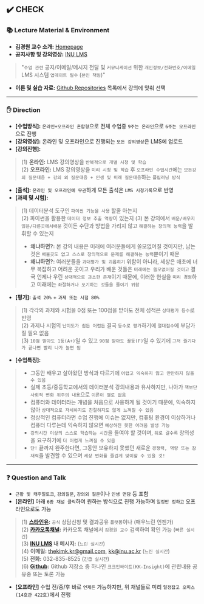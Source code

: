 ## ✔️ CHECK
### 📚 Lecture Material & Environment
- **김경원 교수 소개:** [Homepage](https://sites.google.com/view/thekimk)
- **공지사항 및 강의영상:** [INU LMS](http://cyber.inu.ac.kr/)
> "`수업 관련` 공지/이메일/메시지 전달 및 `커뮤니케이션` 위한 `개인정보/전화번호/이메일` LMS 시스템 `업데이트 필수` (`본인 책임`)"
- **이론 및 실습 자료:** [Github Repositories](https://github.com/thekimk?tab=repositories) 목록에서 강의에 맞춰 선택

---

### ✋ Direction 
- **[수업방식]:** `온라인+오프라인 혼합형`으로 전체 수업중 `9주는 온라인`으로 `6주는 오프라인`으로 진행    
- **[강의영상]:** 온라인 및 오프라인으로 진행되는 `모든 강의영상`은 LMS에 업로드    
- **[강의진행]:**     
>
> (1) **온라인:** LMS 강의영상을 `반복적으로 개별 시청 및 학습`        
> (2) **오프라인:** LMS 강의영상을 `미리 시청 및 학습` 후 `오프라인 수업시간`에는 `모든강의 질문대응 + 강의 외 질문대응 + 인생 및 미래 질문대응`하는 `플립러닝 방식`        
- **[출석]:** `온라인 및 오프라인에 무관`하게 모든 출석은 `LMS 시청기록`으로 반영     
- **[과제 및 시험]:**       
> (1) 데이터분석 도구인 `파이썬 기능을 사용` 할줄 아는지    
> (2) 파이썬을 활용한 `데이터 정보 추출 역량`이 있는지
> (3) 본 강의에서 `배운/배우지않은/다른곳에서배운` 것이든 수단과 방법을 가리지 않고 `해결하는 창의적 능력`을 발휘할 수 있는지    
> - **왜냐하면?:** 본 강의 내용은 미래에 여러분들에게 쓸모없어질 것이지만, 남는 것은 `배울곳도 없고 스스로 창의적으로 문제를 해결하는 능력`뿐이기 때문
> - **왜냐하면?:** 여러분들을 `과대평가 및 괴롭히기` 위함이 아니라, 세상은 애초에 너무 복잡하고 어려운 곳이고 우리가 배운 것들은 `미래에는 쓸모없어질 것이고` 결국 언제나 우린 `상대적으로 과소한 존재`이기 때문에, 이러한 현실을 `미리 경험`하고 미래에는 `좌절하거나 포기하는 것들을 줄이기 위함`    
- **[평가]:** `출석 20%` + `과제 또는 시험 80%`
> (1) 각각의 과제와 시험을 0점 또는 100점을 받아도 전체 성적은 `상대평가 등수`로 반영     
> (2) 과제나 시험의 `난이도가 쉽든 어렵든` 결국 `등수로 평가`하기에 `절대점수`에 부담가질 필요 없음     
> (3) `10점 받아도 1등(A+)`일 수 있고 `90점 받아도 꼴등(F)`일 수 있기에 `그저 즐기다가 끝나면 빨리 나가 놀면 됨`     
- **[수업특징]:** 
> - 그동안 배우고 살아왔던 방식과 다르기에 `어렵고 익숙하지 않고 만만하지 않을 수 있음`
> - 실제 초등/중등학교에서의 데이터분석 강의내용과 유사하지만, 나아가 `책보단 사회적 변화 위주의 내용`으로 `이론이 별로 없음`
> - 컴퓨터와 데이터라는 개념을 처음으로 사용하게 될 것이기 때문에, 익숙하지 않아 `상대적으로 자세하지도 친절하지도 않게 느껴질 수 있음`
> - 정상적인 컴퓨터라면 수업 진행에 이슈는 없지만, 컴퓨팅 환경이 이상하거나 컴퓨터 다루는데 익숙하지 않으면 `예상하진 못한 어려움 발생 가능`
> - `강의시간 이상의 스스로 학습하는 시간`을 들여야 할 것이며, `뒤로 갈수록` 창의성을 요구하기에 `더 어렵게 느껴질 수 있음` 
> - `단!` 끝까지 완주한다면, 그동안 보유하지 못했던 새로운 `경쟁력, 역량 또는 잠재력`을 발견할 수 있으며 `세상 변화를 즐겁게 맞이할 수 있을 것!`

---

### ❓ Question and Talk    
- `근황 및 캐주얼토크`, `강의질문`, `강의외 질문`이나 `인생 면담` 등 포함    
- **[온라인]** 아래 `6종 채널 클릭`하여 원하는 방식으로 진행 가능하며 `일정만 정하고` 오프라인으로도 가능    
>
> (1) **[스타인유](https://starinu.inu.ac.kr/index.do):** `공식` 상담신청 및 결과공유 `플랫폼`이나 (매우느린 언젠가)  
> (2) **[카카오톡채널](http://pf.kakao.com/_Exfqqb):** 카카오톡 채널에서 `김경원 교수` 검색하여 확인 가능 (`빠른 실시간`)    
> (3) **[INU LMS](http://cyber.inu.ac.kr/) 내 메시지:** (`느린 실시간`)         
> (4) **이메일:** thekimk.kr@gmail.com, kk@inu.ac.kr (`느린 실시간`)        
> (5) **전화:** 032-835-8525 (`긴급 실시간`)        
> (6) **[Github](https://github.com/thekimk/KK-Insight):** Github 저장소 중 하나인 `크크인싸이트(KK-Insight)`에 관련내용 공유중 또는 토론 가능
>
- **[오프라인]** 수업 전/중/후 바로 `언제든` 가능하지만, 위 채널들로 미리 `일정잡고 오피스(14호관 422호)`에서 진행    
